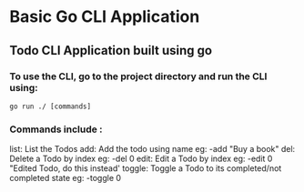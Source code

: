 # Basic Go CLI Application

## Todo CLI Application built using go

### To use the CLI, go to the project directory and run the CLI using:
```go run ./ [commands]```

### Commands include :
list: List the Todos
add: Add the todo using name eg: -add "Buy a book"
del: Delete a Todo by index eg: -del 0
edit: Edit a Todo by index eg: -edit 0 "Edited Todo, do this instead'
toggle: Toggle a Todo to its completed/not completed state eg: -toggle 0
